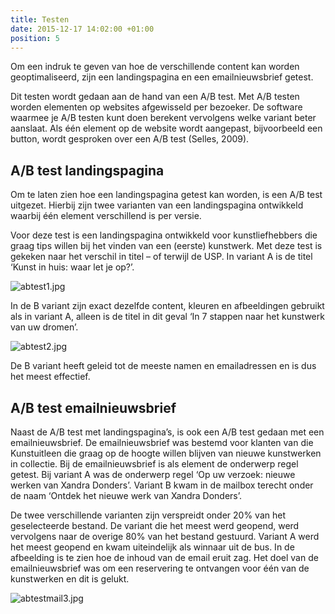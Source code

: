 ```yaml
---
title: Testen
date: 2015-12-17 14:02:00 +01:00
position: 5
---
```


Om een indruk te geven van hoe de verschillende content kan worden geoptimaliseerd, zijn een landingspagina en een emailnieuwsbrief getest. 

Dit testen wordt gedaan aan de hand van een A/B test. Met A/B testen worden elementen op websites afgewisseld per bezoeker. De software waarmee je A/B testen kunt doen berekent vervolgens welke variant beter aanslaat. Als één element op de website wordt aangepast, bijvoorbeeld een button, wordt gesproken over een A/B test (Selles, 2009).

## A/B test landingspagina 
Om te laten zien hoe een landingspagina getest kan worden, is een A/B test uitgezet. Hierbij zijn twee varianten van een landingspagina ontwikkeld waarbij één element verschillend is per versie. 

Voor deze test is een landingspagina ontwikkeld voor kunstliefhebbers die graag tips willen bij het vinden van een (eerste) kunstwerk. Met deze test is gekeken naar het verschil in titel – of terwijl de USP. In variant A is de titel ‘Kunst in huis: waar let je op?’. 

![abtest1.jpg](/uploads/abtest1.jpg)

In de B variant zijn exact dezelfde content, kleuren en afbeeldingen gebruikt als in variant A, alleen is de titel in dit geval ‘In 7 stappen naar het kunstwerk van uw dromen’. 

![abtest2.jpg](/uploads/abtest2.jpg)

De B variant heeft geleid tot de meeste namen en emailadressen en is dus het meest effectief.


## A/B test emailnieuwsbrief
Naast de A/B test met landingspagina’s, is ook een A/B test gedaan met een emailnieuwsbrief. De emailnieuwsbrief was bestemd voor klanten van die Kunstuitleen die graag op de hoogte willen blijven van nieuwe kunstwerken in collectie. Bij de emailnieuwsbrief is als element de onderwerp regel getest. Bij variant A was de onderwerp regel ‘Op uw verzoek: nieuwe werken van Xandra Donders’. Variant B kwam in de mailbox terecht onder de naam ‘Ontdek het nieuwe werk van Xandra Donders’. 

De twee verschillende varianten zijn verspreidt onder 20% van het geselecteerde bestand. De variant die het meest werd geopend, werd vervolgens naar de overige 80% van het bestand gestuurd. Variant A werd het meest geopend en kwam uiteindelijk als winnaar uit de bus. In de afbeelding is te zien hoe de inhoud van de email eruit zag. Het doel van de emailnieuwsbrief was om een reservering te ontvangen voor één van de kunstwerken en dit is gelukt. 

![abtestmail3.jpg](/uploads/abtestmail3.jpg)

